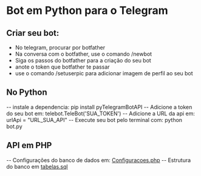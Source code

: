 # Bot em Python para o Telegram

## Criar seu bot:
- No telegram, procurar por botfather
- Na conversa com o botfather, use o comando /newbot
- Siga os passos do botfather para a criação do seu bot
- anote o token que botfather te passar
- use o comando /setuserpic para adicionar imagem de perfil ao seu bot

## No Python
-- instale a dependencia: pip install pyTelegramBotAPI
-- Adicione a token do seu bot em: telebot.TeleBot('SUA_TOKEN')
-- Adicione a URL da api em: urlApi = "URL_SUA_API"
-- Execute seu bot pelo terminal com: python bot.py

## API em PHP
-- Configurações do banco de dados em: [Configuracoes.php](api-piada/Configuracoes.php)
-- Estrutura do banco em [tabelas.sql](api-piada/tabelas.sql)
